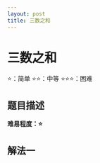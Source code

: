 ```yaml
---
layout: post
title: 三数之和
---
```


# 三数之和
⭐：简单        ⭐⭐：中等        ⭐⭐⭐：困难

## 题目描述

   






**难易程度：⭐**

## 解法一



